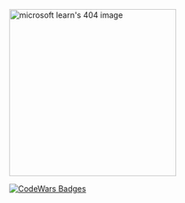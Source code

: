 <!--<img src="https://learn.microsoft.com/en-us/media/learn/not-found/learn-not-found-dark-mode.png" alt="microsoft learn's 404 image" width="300" />-->
<img src="https://cdn.marvel.com/content/u/open-html-assets/marvel-error-pages/deadpool-char.2aea1ef9.gif" alt="microsoft learn's 404 image" width="300" />

[![CodeWars Badges](https://www.codewars.com/users/fredy_codes/badges/small)](https://www.codewars.com/users/fredy_codes)
